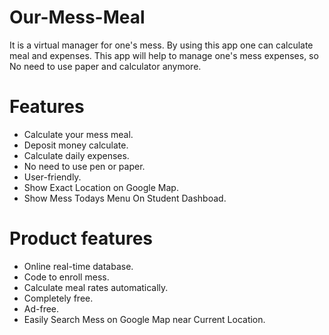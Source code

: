 # Our-Mess-Meal
It is a virtual manager for one's mess. By using this app one can calculate meal and expenses. This app will help to manage one's mess expenses, so No need to use paper and calculator anymore.

# Features
* Calculate your mess meal.
* Deposit money calculate.
* Calculate daily expenses.
* No need to use pen or paper.
* User-friendly.
* Show Exact Location on Google Map.
* Show Mess Todays Menu On Student Dashboad.

# Product features
 * Online real-time database.
 * Code to enroll mess.
 * Calculate meal rates automatically.
 * Completely free.
 * Ad-free.
 * Easily Search Mess on Google Map near Current Location.
